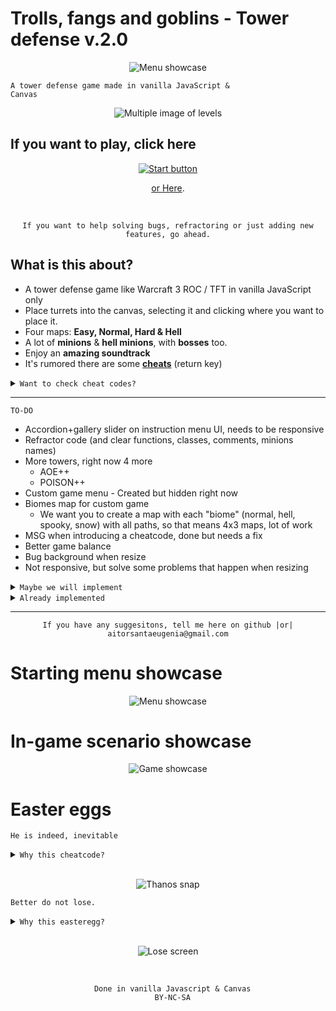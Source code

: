 # Trolls, fangs and goblins - Tower defense v.2.0

<div align="center">

![Menu showcase](https://aitorsantaeugenia.github.io/Trolls_fangs_and_goblins_TD/images/loadScreen/trolls_fangs_goblins_tittle.png)
</div>

<code>A tower defense game made in vanilla JavaScript & Canvas</code>

<div align="center">

![Multiple image of levels](https://user-images.githubusercontent.com/14861253/193632986-90237e93-9b04-4f94-bd35-38c4a6542634.gif)
</div>

## If you want to play, click here

<div align="center">

[![Start button](https://user-images.githubusercontent.com/14861253/193691083-1e088077-50e8-441a-aab6-86a25f7cd800.png)](https://aitorsantaeugenia.github.io/Trolls_fangs_and_goblins_TD/)
<br>

[or Here](https://aitorsantaeugenia.github.io/Trolls_fangs_and_goblins_TD/).

</div>

<br>

<div align="center">

```
If you want to help solving bugs, refractoring or just adding new features, go ahead.
```
</div>

## What is this about?
- A tower defense game like Warcraft 3 ROC / TFT in vanilla JavaScript only
- Place turrets into the canvas, selecting it and clicking where you want to place it.
- Four maps: <b>Easy, Normal, Hard & Hell</b>
- A lot of <b>minions</b> & <b>hell minions</b>, with <b>bosses</b> too.
- Enjoy an <b>amazing soundtrack</b>
- It's rumored there are some <b><u>cheats</u></b> (return key)

<details>
  <summary><code>Want to check cheat codes?</code></summary>
  Press enter/return key while you are in game. Type the cheat code you want.
  
  ```javascript
  greedisgood - 200 gold
  hollymolly - 1000 gold
  whosyourdaddy - best turret unlocked, the B.F.T
  ezwin - instant win
  4lose - instant lose
  thanos - snap?
  ```  
</details>

---

<code>TO-DO</code>
- Accordion+gallery slider on instruction menu UI, needs to be responsive
- Refractor code (and clear functions, classes, comments, minions names)
- More towers, right now 4 more 
  - AOE++
  - POISON++
- Custom game menu - Created but hidden right now
- Biomes map for custom game 
  - We want you to create a map with each "biome" (normal, hell, spooky, snow) with all paths, so that means 4x3 maps, lot of work
- MSG when introducing a cheatcode, done but needs a fix
- Better game balance
- Bug background when resize
- Not responsive, but solve some problems that happen when resizing

<details>
  <summary><code>Maybe we will implement</code></summary>
  - Better buttons / better sound on || off button <br>
  - Create ranked with nick+points - if no vanillaJS, don't <br>
  - Create ranked map, infinity map <br>
  - Add points system <br>
  - x100 x minions killed (300 if it's boss) <br>
  - x100 after x min played <br>
  - Show ranked in endgame <br>
  - how do you turn this on (maybe, too much frames) <br>
  - Drops of coins <br>
</details>

<details>
  <summary><code>Already implemented</code></summary>
  - Create hell map path <br>
  - Fix sound bugs (gameOver, winGame) <br>
  - If ESC, pause game and show menu"options" <br>
  - Centered vw & vh canvas <br>
  - Better menu for sound on/off <br>
  - Better bottom UI <br>
  - Restart button (lvl restart) <br>
  - Cheat button explanation <br>
  - Change width+height map (minions+path) on selecting lvl <br>
  - Modal for menu selection~ <br>
  - When pause the game if it is muted, keep muted after continue <br>
  - If we are muted and restart the game, keep muted after it <br>
  - If we are muted in endgame Menu and we restart, keep muted <br>
  - Show DIV with opacity when win/lose (same as pause menu) <br>
  - If endgame, stop frameanimaterequests <br>
  - Create HARD and HELL maps backgrounds <br>
  - Change IMG menu with new maps <br>
  - Boss round and enemies <br>
  - Instruction menu <br>
</details>

---

<div align="center">

```
If you have any suggesitons, tell me here on github |or| aitorsantaeugenia@gmail.com
```
</div>

# Starting menu showcase
<div align="center">

![Menu showcase](https://user-images.githubusercontent.com/14861253/193631952-c34ab736-4e26-4f64-a237-14f08c9ad117.gif)
</div>

# In-game scenario showcase
<div align="center">

![Game showcase](https://user-images.githubusercontent.com/14861253/193631642-9428f64c-d1be-4023-b25f-8dd26a9bcf6a.gif)
</div>

# Easter eggs
<code>He is indeed, inevitable</code>
<details>
  <summary><code>Why this cheatcode?</code></summary>
  I wanted to do some fun cheat codes (more are coming), and I remembered the Google easter egg they did with Thanos. So I found the gauntlet they used and tried my "own" animation.
</details><br>
<div align="center">

![Thanos snap](https://user-images.githubusercontent.com/14861253/193633195-82f51828-d720-4fd9-93ac-009bd099e99c.gif)
</div>

<code>Better do not lose.</code>
<details>
  <summary><code>Why this easteregg?</code></summary>
  I was trying to do something for the ending screen on losing the game. But I didn't like the audio or the animations.. So I browse reddit, and... voilá.
</details><br>

<div align="center">

![Lose screen](https://user-images.githubusercontent.com/14861253/193632223-b74ceea0-e742-43fb-8724-1370567e9a74.gif)
</div>
<br>

<div align="center">

```
  Done in vanilla Javascript & Canvas
  BY-NC-SA
```

</div>
